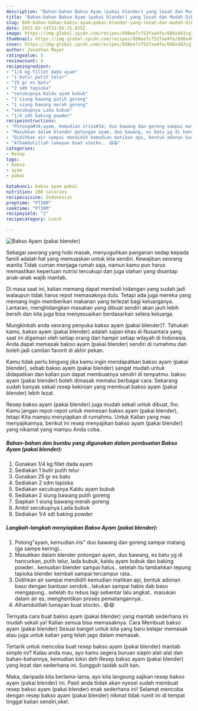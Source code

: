 ```yaml
---
description: "Bahan-bahan Bakso Ayam (pakai blender) yang lezat dan Mudah Dibuat"
title: "Bahan-bahan Bakso Ayam (pakai blender) yang lezat dan Mudah Dibuat"
slug: 949-bahan-bahan-bakso-ayam-pakai-blender-yang-lezat-dan-mudah-dibuat
date: 2021-02-14T23:03:25.625Z
image: https://img-global.cpcdn.com/recipes/898ee7cf52faa4fe/680x482cq70/bakso-ayam-pakai-blender-foto-resep-utama.jpg
thumbnail: https://img-global.cpcdn.com/recipes/898ee7cf52faa4fe/680x482cq70/bakso-ayam-pakai-blender-foto-resep-utama.jpg
cover: https://img-global.cpcdn.com/recipes/898ee7cf52faa4fe/680x482cq70/bakso-ayam-pakai-blender-foto-resep-utama.jpg
author: Jonathan Meyer
ratingvalue: 5
reviewcount: 4
recipeingredient:
- "1/4 kg fillet dada ayam"
- "1 butir putih telur"
- "25 gr es batu"
- "2 sdm tapioka"
- "secukupnya Kaldu ayam bubuk"
- "2 siung bawang putih goreng"
- "1 siung bawang merah goreng"
- "secukupnya Lada bubuk"
- "1/4 sdt baking powder"
recipeinstructions:
- "Potong&#34;ayam, kemudian iris&#34; duo bawang dan goreng sampai matang (ga sampe kering).."
- "Masukkan dalam blender potongan ayam, duo bawang, es batu yg di hancurkan, putih telur, lada bubuk, kaldu ayam bubuk dan baking powder.. kemudian blender sampai halus.. setelah itu tambahkan tepung tapioka blender kembali sampai tercampur rata.."
- "Didihkan air sampai mendidih kemudian matikan api, bentuk adonan baso dengan bantuan sendok.. lakukan sampai habis dab baso mengapung.. setelah itu rebus lagi sebentar lalu angkat.. masukan dalam air es, menghentikan proses pematangannya.."
- "Alhamdulillah lumayan buat stockn.. 😄😄"
categories:
- Resep
tags:
- bakso
- ayam
- pakai

katakunci: bakso ayam pakai 
nutrition: 288 calories
recipecuisine: Indonesian
preptime: "PT16M"
cooktime: "PT30M"
recipeyield: "2"
recipecategory: Lunch

---
```



![Bakso Ayam (pakai blender)](https://img-global.cpcdn.com/recipes/898ee7cf52faa4fe/680x482cq70/bakso-ayam-pakai-blender-foto-resep-utama.jpg)

Sebagai seorang yang hobi masak, menyuguhkan panganan sedap kepada famili adalah hal yang memuaskan untuk kita sendiri. Kewajiban seorang  wanita Tidak cuman menjaga rumah saja, namun kamu pun harus memastikan keperluan nutrisi tercukupi dan juga olahan yang disantap anak-anak wajib mantab.

Di masa  saat ini, kalian memang dapat membeli hidangan yang sudah jadi walaupun tidak harus repot memasaknya dulu. Tetapi ada juga mereka yang memang ingin memberikan makanan yang terlezat bagi keluarganya. Lantaran, menghidangkan masakan yang dibuat sendiri akan jauh lebih bersih dan kita juga bisa menyesuaikan berdasarkan selera keluarga. 



Mungkinkah anda seorang penyuka bakso ayam (pakai blender)?. Tahukah kamu, bakso ayam (pakai blender) adalah sajian khas di Nusantara yang saat ini digemari oleh setiap orang dari hampir setiap wilayah di Indonesia. Anda dapat memasak bakso ayam (pakai blender) sendiri di rumahmu dan boleh jadi camilan favorit di akhir pekan.

Kamu tidak perlu bingung jika kamu ingin mendapatkan bakso ayam (pakai blender), sebab bakso ayam (pakai blender) sangat mudah untuk didapatkan dan kalian pun dapat membuatnya sendiri di tempatmu. bakso ayam (pakai blender) boleh dimasak memalui berbagai cara. Sekarang sudah banyak sekali resep kekinian yang membuat bakso ayam (pakai blender) lebih lezat.

Resep bakso ayam (pakai blender) juga mudah sekali untuk dibuat, lho. Kamu jangan repot-repot untuk memesan bakso ayam (pakai blender), tetapi Kita mampu menyiapkan di rumahmu. Untuk Kalian yang mau menyajikannya, berikut ini resep menyajikan bakso ayam (pakai blender) yang nikamat yang mampu Anda coba.

<!--inarticleads1-->

##### Bahan-bahan dan bumbu yang digunakan dalam pembuatan Bakso Ayam (pakai blender):

1. Gunakan 1/4 kg fillet dada ayam
1. Sediakan 1 butir putih telur
1. Gunakan 25 gr es batu
1. Sediakan 2 sdm tapioka
1. Sediakan secukupnya Kaldu ayam bubuk
1. Sediakan 2 siung bawang putih goreng
1. Siapkan 1 siung bawang merah goreng
1. Ambil secukupnya Lada bubuk
1. Sediakan 1/4 sdt baking powder




<!--inarticleads2-->

##### Langkah-langkah menyiapkan Bakso Ayam (pakai blender):

1. Potong&#34;ayam, kemudian iris&#34; duo bawang dan goreng sampai matang (ga sampe kering)..
1. Masukkan dalam blender potongan ayam, duo bawang, es batu yg di hancurkan, putih telur, lada bubuk, kaldu ayam bubuk dan baking powder.. kemudian blender sampai halus.. setelah itu tambahkan tepung tapioka blender kembali sampai tercampur rata..
1. Didihkan air sampai mendidih kemudian matikan api, bentuk adonan baso dengan bantuan sendok.. lakukan sampai habis dab baso mengapung.. setelah itu rebus lagi sebentar lalu angkat.. masukan dalam air es, menghentikan proses pematangannya..
1. Alhamdulillah lumayan buat stockn.. 😄😄




Ternyata cara buat bakso ayam (pakai blender) yang mantab sederhana ini mudah sekali ya! Kalian semua bisa memasaknya. Cara Membuat bakso ayam (pakai blender) Sesuai banget untuk kita yang baru belajar memasak atau juga untuk kalian yang telah jago dalam memasak.

Tertarik untuk mencoba buat resep bakso ayam (pakai blender) mantab simple ini? Kalau anda mau, ayo kamu segera buruan siapin alat-alat dan bahan-bahannya, kemudian bikin deh Resep bakso ayam (pakai blender) yang lezat dan sederhana ini. Sungguh taidak sulit kan. 

Maka, daripada kita berlama-lama, ayo kita langsung sajikan resep bakso ayam (pakai blender) ini. Pasti anda tiidak akan nyesel sudah membuat resep bakso ayam (pakai blender) enak sederhana ini! Selamat mencoba dengan resep bakso ayam (pakai blender) nikmat tidak rumit ini di tempat tinggal kalian sendiri,oke!.

